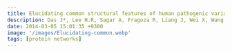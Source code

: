 ```yaml
---
title: Elucidating common structural features of human pathogenic variations using large-scale atomic-resolution protein networks
description: Das J*, Lee H.R, Sagar A, Fragoza R, Liang J, Wei X, Wang X, Mort M, Stenson P.D, Cooper D.N, Yu H
date: 2014-03-05 15:01:35 +0300
image: '/images/Elucidating-common.webp'
tags: [protein networks]
---
```

